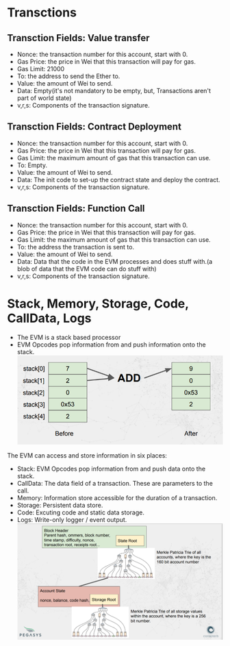 # Transctions
## Transction Fields: Value transfer
- Nonce: the transaction number for this account, start with 0.
- Gas Price: the price in Wei that this transaction will pay for gas.
- Gas Limit: 21000
- To: the address to send the Ether to.
- Value: the amount of Wei to send.
- Data: Empty(it's not mandatory to be empty, but, Transactions aren't part of world state)
- v,r,s: Components of the transaction signature.

## Transction Fields: Contract Deployment
- Nonce: the transaction number for this account, start with 0.
- Gas Price: the price in Wei that this transaction will pay for gas.
- Gas Limit: the maximum amount of gas that this transaction can use.
- To: Empty.
- Value: the amount of Wei to send.
- Data: The init code to set-up the contract state and deploy the contract.
- v,r,s: Components of the transaction signature.

## Transction Fields: Function Call
- Nonce: the transaction number for this account, start with 0.
- Gas Price: the price in Wei that this transaction will pay for gas.
- Gas Limit: the maximum amount of gas that this transaction can use.
- To: the address the transaction is sent to.
- Value: the amount of Wei to send.
- Data: Data that the code in the EVM processes and does stuff with.(a blob of data that the EVM code can do stuff with)
- v,r,s: Components of the transaction signature.


# Stack, Memory, Storage, Code, CallData, Logs
- The EVM is a stack based processor
- EVM Opcodes pop information from and push information onto the stack.  
![evm_stack](./images/evm3_stack.png)  

The EVM can access and store information in six places:
- Stack: EVM Opcodes pop information from and push data onto the stack.
- CallData: The data field of a transaction. These are parameters to the call.
- Memory: Information store accessible for the duration of a transaction.
- Storage: Persistent data store.
- Code: Excuting code and static data storage.
- Logs: Write-only logger / event output.
![evm_storage_root](./images/evm3_storage_root.png)  

